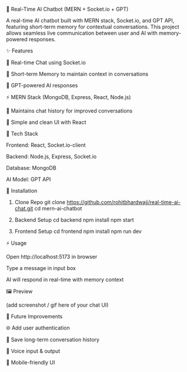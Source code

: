 🚀 Real-Time AI Chatbot (MERN + Socket.io + GPT)

A real-time AI chatbot built with MERN stack, Socket.io, and GPT API, featuring short-term memory for contextual conversations.
This project allows seamless live communication between user and AI with memory-powered responses.

✨ Features

💬 Real-time Chat using Socket.io

🧠 Short-term Memory to maintain context in conversations

🤖 GPT-powered AI responses

⚡ MERN Stack (MongoDB, Express, React, Node.js)

📜 Maintains chat history for improved conversations

🎨 Simple and clean UI with React


📂 Tech Stack

Frontend: React, Socket.io-client

Backend: Node.js, Express, Socket.io

Database: MongoDB

AI Model: GPT API

🔧 Installation
1. Clone Repo
git clone https://github.com/rohitbhardwajj/real-time-ai-chat.git
cd mern-ai-chatbot

2. Backend Setup
cd backend
npm install
npm start

3. Frontend Setup
cd frontend
npm install
npm run dev

⚡ Usage

Open http://localhost:5173 in browser

Type a message in input box

AI will respond in real-time with memory context

🖼 Preview

(add screenshot / gif here of your chat UI)

🚀 Future Improvements

🌐 Add user authentication

💾 Save long-term conversation history

🎤 Voice input & output

📱 Mobile-friendly UI

